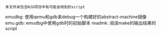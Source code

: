     本文件夹包含NJU项目中有可能会用到的script

emudbg: 使用qemu和gdb来debug一个构建好的abstract-machine镜像
emu.gdb: emudbg中使用gdb时的初始脚本
readmk: 阅读make的输出结果的script